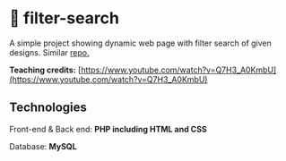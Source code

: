 🐌 filter-search
==================================
A simple project showing dynamic web page with filter search of given designs. Similar [repo.](https://www.github.com/jishanshaikh4/filter-search-codeigniter/)

**Teaching credits:** [https://www.youtube.com/watch?v=Q7H3_A0KmbU](https://www.youtube.com/watch?v=Q7H3_A0KmbU)

## Technologies
Front-end & Back end: **PHP including HTML and CSS**

Database: **MySQL**

